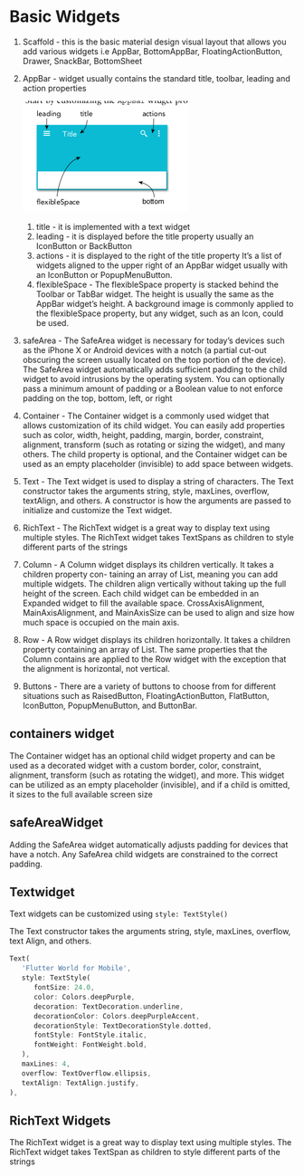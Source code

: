 # Basic Widgets

1. Scaffold - this is the basic material design visual layout that allows you add various widgets i.e AppBar, BottomAppBar, FloatingActionButton, Drawer, SnackBar, BottomSheet
2. AppBar - widget usually contains the standard title, toolbar, leading and action properties
   
   ![AppBar](images/AppBar.png)
   
   1. title - it is implemented with a text widget
   2. leading - it is displayed before the title property usually an IconButton or BackButton
   3. actions - it is displayed to the right of the title property It’s a list of widgets aligned to the upper right of an AppBar widget usually with an IconButton or PopupMenuButton.
   4. flexibleSpace - The flexibleSpace property is stacked behind the Toolbar or TabBar widget. The height is usually the same as the AppBar widget’s height. A background image is commonly applied to the flexibleSpace property, but any widget, such as an Icon, could be used.
3. safeArea - The SafeArea widget is necessary for today’s devices such as the iPhone X or Android devices with a notch (a partial cut-out obscuring the screen usually located on the top portion of the device). The SafeArea widget automatically adds sufficient padding to the child widget to avoid intrusions by the operating system. You can optionally pass a minimum amount of padding or a Boolean value to not enforce padding on the top, bottom, left, or right
4. Container - The Container widget is a commonly used widget that allows customization of its child widget. You can easily add properties such as color, width, height, padding, margin, border, constraint, alignment, transform (such as rotating or sizing the widget), and many others. The child property is optional, and the Container widget can be used as an empty placeholder (invisible) to add space between widgets.
5. Text - The Text widget is used to display a string of characters. The Text constructor takes the arguments string, style, maxLines, overflow, textAlign, and others. A constructor is how the arguments are passed to initialize and customize the Text widget.
6. RichText - The RichText widget is a great way to display text using multiple styles. The RichText widget takes TextSpans as children to style different parts of the strings
7. Column - A Column widget displays its children vertically. It takes a children property con- taining an array of List<Widget>, meaning you can add multiple widgets. The children align vertically without taking up the full height of the screen. Each child widget can be embedded in an Expanded widget to fill the available space. CrossAxisAlignment, MainAxisAlign­ment, and MainAxisSize can be used to align and size how much space is occupied on the main axis.
8. Row - A Row widget displays its children horizontally. It takes a children property containing
an array of List<Widget>. The same properties that the Column contains are applied to the
Row widget with the exception that the alignment is horizontal, not vertical.
1. Buttons - There are a variety of buttons to choose from for different situations such as RaisedButton, FloatingActionButton, FlatButton, IconButton, PopupMenuButton, and ButtonBar.

## containers widget

The Container widget has an optional child widget property and can be used as a decorated widget
with a custom border, color, constraint, alignment, transform (such as rotating the widget), and more.
This widget can be utilized as an empty placeholder (invisible), and if a child is omitted, it sizes to the
full available screen size

## safeAreaWidget

Adding the SafeArea widget automatically adjusts padding for devices that have a notch. Any SafeArea
child widgets are constrained to the correct padding.

## Textwidget

Text widgets can be customized using `style: TextStyle()`

The Text constructor takes the arguments string, style, maxLines, overflow, text­
Align, and others.

```dart
Text(
   'Flutter World for Mobile',
   style: TextStyle(
      fontSize: 24.0,
      color: Colors.deepPurple,
      decoration: TextDecoration.underline,
      decorationColor: Colors.deepPurpleAccent,
      decorationStyle: TextDecorationStyle.dotted,
      fontStyle: FontStyle.italic,
      fontWeight: FontWeight.bold,
   ),
   maxLines: 4,
   overflow: TextOverflow.ellipsis,
   textAlign: TextAlign.justify,
),
```

## RichText Widgets

The RichText widget is a great way to display text using multiple styles. The RichText widget takes
TextSpan as children to style different parts of the strings

